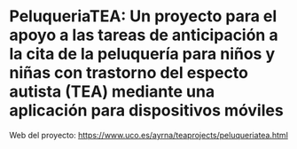 # PeluqueriaTEA: Un proyecto para el apoyo a las tareas de anticipación a la cita de la peluquería para niños y niñas con trastorno del especto autista (TEA) mediante una aplicación para dispositivos móviles #

Web del proyecto: https://www.uco.es/ayrna/teaprojects/peluqueriatea.html

